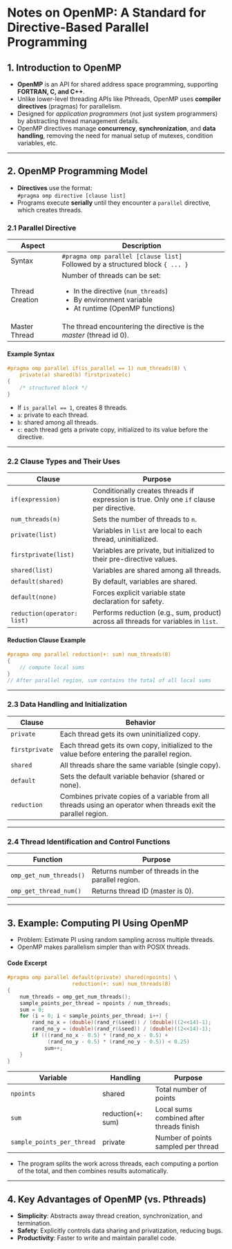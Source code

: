 # Notes on OpenMP: A Standard for Directive-Based Parallel Programming

## 1. Introduction to OpenMP

- **OpenMP** is an API for shared address space programming, supporting **FORTRAN, C, and C++**.
- Unlike lower-level threading APIs like Pthreads, OpenMP uses **compiler directives** (pragmas) for parallelism.
- Designed for *application programmers* (not just system programmers) by abstracting thread management details.
- OpenMP directives manage **concurrency**, **synchronization**, and **data handling**, removing the need for manual setup of mutexes, condition variables, etc.

---

## 2. OpenMP Programming Model

- **Directives** use the format:  
  `#pragma omp directive [clause list]`
- Programs execute **serially** until they encounter a `parallel` directive, which creates threads.

### 2.1 Parallel Directive

| Aspect             | Description                                                                                               |
|--------------------|----------------------------------------------------------------------------------------------------------|
| Syntax             | `#pragma omp parallel [clause list]` <br> Followed by a structured block `{ ... }`                      |
| Thread Creation    | Number of threads can be set: <ul><li>In the directive (`num_threads`)</li><li>By environment variable</li><li>At runtime (OpenMP functions)</li></ul>|
| Master Thread      | The thread encountering the directive is the *master* (thread id 0).                                     |

#### Example Syntax
```c
#pragma omp parallel if(is_parallel == 1) num_threads(8) \
    private(a) shared(b) firstprivate(c)
{
    /* structured block */
}
```
- If `is_parallel == 1`, creates 8 threads.
- `a`: private to each thread.
- `b`: shared among all threads.
- `c`: each thread gets a private copy, initialized to its value before the directive.

---

### 2.2 Clause Types and Their Uses

| Clause           | Purpose                                                                                                 |
|------------------|--------------------------------------------------------------------------------------------------------|
| `if(expression)` | Conditionally creates threads if expression is true. Only one `if` clause per directive.               |
| `num_threads(n)` | Sets the number of threads to `n`.                                                                     |
| `private(list)`  | Variables in `list` are local to each thread, uninitialized.                                           |
| `firstprivate(list)` | Variables are private, but initialized to their pre-directive values.                              |
| `shared(list)`   | Variables are shared among all threads.                                                                |
| `default(shared)`| By default, variables are shared.                                                                      |
| `default(none)`  | Forces explicit variable state declaration for safety.                                                 |
| `reduction(operator: list)` | Performs reduction (e.g., sum, product) across all threads for variables in `list`.         |

#### Reduction Clause Example
```c
#pragma omp parallel reduction(+: sum) num_threads(8)
{
    // compute local sums
}
// After parallel region, sum contains the total of all local sums
```

---

### 2.3 Data Handling and Initialization

| Clause          | Behavior                                                                                                     |
|-----------------|-------------------------------------------------------------------------------------------------------------|
| `private`       | Each thread gets its own uninitialized copy.                                                                 |
| `firstprivate`  | Each thread gets its own copy, initialized to the value before entering the parallel region.                 |
| `shared`        | All threads share the same variable (single copy).                                                          |
| `default`       | Sets the default variable behavior (shared or none).                                                        |
| `reduction`     | Combines private copies of a variable from all threads using an operator when threads exit the parallel region. |

---

### 2.4 Thread Identification and Control Functions

| Function                     | Purpose                                               |
|------------------------------|------------------------------------------------------|
| `omp_get_num_threads()`      | Returns number of threads in the parallel region.    |
| `omp_get_thread_num()`       | Returns thread ID (master is 0).                     |

---

## 3. Example: Computing PI Using OpenMP

- Problem: Estimate PI using random sampling across multiple threads.
- OpenMP makes parallelism simpler than with POSIX threads.

#### Code Excerpt
```c
#pragma omp parallel default(private) shared(npoints) \
                     reduction(+: sum) num_threads(8)
{
    num_threads = omp_get_num_threads();
    sample_points_per_thread = npoints / num_threads;
    sum = 0;
    for (i = 0; i < sample_points_per_thread; i++) {
        rand_no_x = (double)(rand_r(&seed)) / (double)((2<<14)-1);
        rand_no_y = (double)(rand_r(&seed)) / (double)((2<<14)-1);
        if (((rand_no_x - 0.5) * (rand_no_x - 0.5) +
             (rand_no_y - 0.5) * (rand_no_y - 0.5)) < 0.25)
            sum++;
    }
}
```

| Variable        | Handling                  | Purpose                                   |
|-----------------|--------------------------|-------------------------------------------|
| `npoints`       | shared                   | Total number of points                    |
| `sum`           | reduction(+: sum)        | Local sums combined after threads finish  |
| `sample_points_per_thread` | private       | Number of points sampled per thread       |

- The program splits the work across threads, each computing a portion of the total, and then combines results automatically.

---

## 4. Key Advantages of OpenMP (vs. Pthreads)

- **Simplicity**: Abstracts away thread creation, synchronization, and termination.
- **Safety**: Explicitly controls data sharing and privatization, reducing bugs.
- **Productivity**: Faster to write and maintain parallel code.